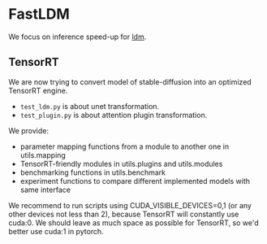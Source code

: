 # FastLDM

We focus on inference speed-up for [ldm](https://github.com/CompVis/stable-diffusion).

## TensorRT

We are now trying to convert model of stable-diffusion into an optimized TensorRT engine.

* `test_ldm.py` is about unet transformation.
* `test_plugin.py` is about attention plugin transformation.

We provide:

* parameter mapping functions from a module to another one in utils.mapping
* TensorRT-friendly modules in utils.plugins and utils.modules
* benchmarking functions in utils.benchmark
* experiment functions to compare different implemented models with same interface

We recommend to run scripts using CUDA_VISIBLE_DEVICES=0,1 (or any other devices not less than 2), because TensorRT will constantly use cuda:0. We should leave as much space as possible for TensorRT, so we'd better use cuda:1 in pytorch.